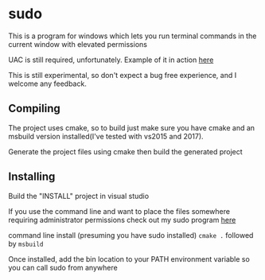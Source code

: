 # sudo

This is a program for windows which lets you run terminal commands in the current window with elevated permissions

UAC is still required, unfortunately. Example of it in action [here](https://www.youtube.com/watch?v=O0d89sDNk30)

This is still experimental, so don't expect a bug free experience, and I welcome any feedback.

## Compiling
The project uses cmake, so to build just make sure you have cmake and an msbuild version installed(I've tested with vs2015 and 2017).

Generate the project files using cmake then build the generated project

## Installing
Build the "INSTALL" project in visual studio

If you use the command line and want to place the files somewhere requiring administrator permissions check out my sudo program [here](https://github.com/JonnyPtn/sudo/)

command line install (presuming you have sudo installed)
`cmake .` followed by `msbuild`

Once installed, add the bin location to your PATH environment variable so you can call sudo from anywhere

